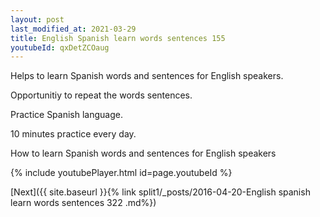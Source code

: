 ```yaml
---
layout: post
last_modified_at: 2021-03-29
title: English Spanish learn words sentences 155 
youtubeId: qxDetZCOaug
---
```

 
 
Helps to learn Spanish words and sentences for English speakers.

Opportunitiy to repeat the words sentences. 

Practice Spanish language. 
 
10 minutes practice every day. 
 
How to learn Spanish words and sentences for English speakers 
 
{% include youtubePlayer.html id=page.youtubeId %}
 
 
[Next]({{ site.baseurl }}{% link  split1/_posts/2016-04-20-English spanish learn words sentences 322 .md%})
 

